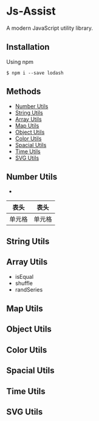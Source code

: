 # Js-Assist
A modern JavaScript utility library. 

## Installation
Using npm
```
$ npm i --save lodash
```


## Methods
* [Number Utils](#number)
* [String Utils](#string)
* [Array Utils](#array)
* [Map Utils](#map)
* [Object Utils](#obj)
* [Color Utils](#color)
* [Spacial Utils](#space)
* [Time Utils](#time)
* [SVG Utils](#svg)
<!-- 2. [Some paragraph](#paragraph1) 
    1. [Sub paragraph](#subparagraph1) -->

## Number Utils <a name='number'></a>
* 
|  表头   | 表头  |
|  ----  | ----  |
| 单元格  | 单元格 |

## String Utils <a name='string'></a>

## Array Utils <a name='array'></a>
* isEqual
* shuffle
* randSeries

## Map Utils <a name='map'></a>

## Object Utils <a name='obj'></a>

## Color Utils <a name='color'></a>

## Spacial Utils <a name='space'></a>

## Time Utils <a name='time'></a>

## SVG Utils <a name='svg'></a>